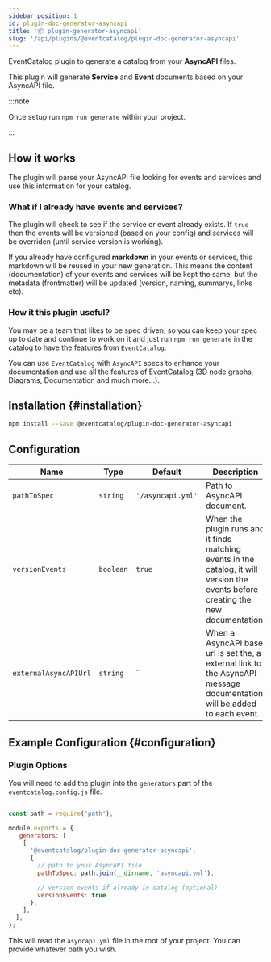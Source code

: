 ```yaml
---
sidebar_position: 1
id: plugin-doc-generator-asyncapi
title: '📦 plugin-generator-asyncapi'
slug: '/api/plugins/@eventcatalog/plugin-doc-generator-asyncapi'
---
```


EventCatalog plugin to generate a catalog from your **AsyncAPI** files.

This plugin will generate **Service** and **Event** documents based on your AsyncAPI file. 

:::note

Once setup run `npm run generate` within your project.

:::

## How it works

The plugin will parse your AsyncAPI file looking for events and services and use this information for your catalog.

### What if I already have events and services?

The plugin will check to see if the service or event already exists. If `true` then the events will be versioned (based on your config) and services will be overriden (until service version is working).

If you already have configured **markdown** in your events or services, this markdown will be reused in your new generation. This means the content (documentation) of your events and services will be kept the same, but the metadata (frontmatter) will be updated (version, naming, summarys, links etc).

### How it this plugin useful?

You may be a team that likes to be spec driven, so you can keep your spec up to date and continue to work on it and just run `npm run generate` in the catalog to have the features from `EventCatalog`.

You can use `EventCatalog` with `AsyncAPI` specs to enhance your documentation and use all the features of EventCatalog (3D node graphs, Diagrams, Documentation and much more...).

## Installation {#installation}

```bash npm2yarn
npm install --save @eventcatalog/plugin-doc-generator-asyncapi
```

## Configuration 

<APITable>

| Name | Type | Default | Description |
| --- | --- | --- | --- |
| `pathToSpec` | `string` | `'/asyncapi.yml'` | Path to AsyncAPI document. |
| `versionEvents` | `boolean` | `true` | When the plugin runs and it finds matching events in the catalog, it will version the events before creating the new documentation. |
| `externalAsyncAPIUrl` | `string` | `` | When a AsyncAPI base url is set the, a external link to the AsyncAPI message documentation will be added to each event. |

</APITable>

## Example Configuration {#configuration}

### Plugin Options

You will need to add the plugin into the `generators` part of the `eventcatalog.config.js` file.

```js title="eventcatalog.config.js"

const path = require('path');

module.exports = {
   generators: [
    [
      '@eventcatalog/plugin-doc-generator-asyncapi',
      {
        // path to your AsyncAPI file
        pathToSpec: path.join(__dirname, 'asyncapi.yml'),

        // version events if already in catalog (optional)
        versionEvents: true
      },
    ],
  ],
};
```

This will read the `asyncapi.yml` file in the root of your project. You can provide whatever path you wish.

